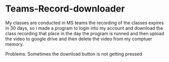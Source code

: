 # Teams-Record-downloader

My classes are conducted in MS teams the recording of the classes expires in 30 days, so i made a program to login into my account and download the class recording that place in 
the day the program is runned and then upload the video to google drive and then delete the video from my comptuer memory. 

Problems: 
Sometimes the download button is not getting pressed
